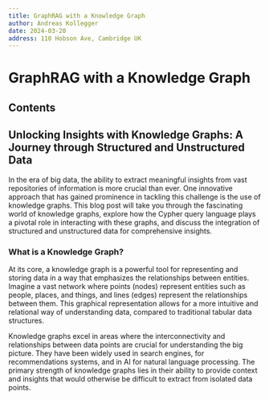 ```yaml
---
title: GraphRAG with a Knowledge Graph
author: Andreas Kollegger
date: 2024-03-20
address: 110 Hobson Ave, Cambridge UK
---
```


# GraphRAG with a Knowledge Graph

## Contents

## Unlocking Insights with Knowledge Graphs: A Journey through Structured and Unstructured Data

In the era of big data, the ability to extract meaningful insights from vast repositories of information is more crucial than ever. One innovative approach that has gained prominence in tackling this challenge is the use of knowledge graphs. This blog post will take you through the fascinating world of knowledge graphs, explore how the Cypher query language plays a pivotal role in interacting with these graphs, and discuss the integration of structured and unstructured data for comprehensive insights.

### What is a Knowledge Graph?

At its core, a knowledge graph is a powerful tool for representing and storing data in a way that emphasizes the relationships between entities. Imagine a vast network where points (nodes) represent entities such as people, places, and things, and lines (edges) represent the relationships between them. This graphical representation allows for a more intuitive and relational way of understanding data, compared to traditional tabular data structures.

Knowledge graphs excel in areas where the interconnectivity and relationships between data points are crucial for understanding the big picture. They have been widely used in search engines, for recommendations systems, and in AI for natural language processing. The primary strength of knowledge graphs lies in their ability to provide context and insights that would otherwise be difficult to extract from isolated data points.

